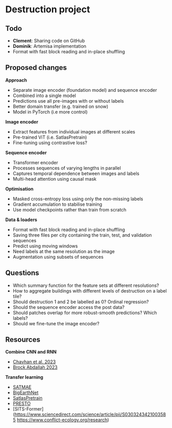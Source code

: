# Destruction project

## Todo

- **Clement**: Sharing code on GitHub
- **Dominik**: Artemisa implementation
- Format with fast block reading and in-place shuffling

## Proposed changes

**Approach**

- Separate image encoder (foundation model) and sequence encoder
- Combined into a single model
- Predictions use all pre-images with or without labels
- Better domain transfer (e.g. trained on snow)
- Model in PyTorch (i.e more control)

**Image encoder**

- Extract features from individual images at different scales
- Pre-trained ViT (i.e. SatlasPretrain)
- Fine-tuning using contrastive loss?

**Sequence encoder**

- Transformer encoder
- Processes sequences of varying lengths in parallel
- Captures temporal dependence between images and labels
- Multi-head attention using causal mask

**Optimisation**

- Masked cross-entropy loss using only the non-missing labels
- Gradient accumulation to stabilise training
- Use model checkpoints rather than train from scratch

**Data & loaders**

- Format with fast block reading and in-place shuffling
- Saving three files per city containing the train, test, and validation sequences
- Predict using moving windows
- Need labels at the same resolution as the image
- Augmentation using subsets of sequences

## Questions

- Which summary function for the feature sets at different resolutions?
- How to aggregate buildings with different levels of destruction on a label tile?
- Should destruction 1 and 2 be labelled as 0? Ordinal regression?
- Should the sequence encoder access the post data?
- Should patches overlap for more robust-smooth predictions? Which labels?
- Should we fine-tune the image encoder?

## Resources

**Combine CNN and RNN**

- [Chavhan et al. 2023](https://ieeexplore.ieee.org/document/10192592)
- [Brock Abdallah 2023](https://arxiv.org/pdf/2204.08461.pdf)

**Transfer learning**

- [SATMAE](https://github.com/sustainlab-group/SatMAE?tab=readme-ov-file)
- [BigEarthNet](https://git.tu-berlin.de/rsim/BigEarthNet-S2_19-classes_models)
- [SatlasPretrain](https://github.com/allenai/satlaspretrain_models?tab=readme-ov-file)
- [PRESTO](https://arxiv.org/pdf/2304.14065.pdf)
- [SITS-Former](https://www.sciencedirect.com/science/article/pii/S0303243421003585 https://www.conflict-ecology.org/research)